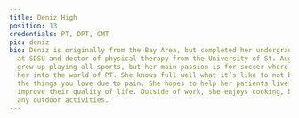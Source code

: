 ```yaml
---
title: Deniz High
position: 13
credentials: PT, DPT, CMT
pic: deniz
bio: Deniz is originally from the Bay Area, but completed her undergraduate degree
  at SDSU and doctor of physical therapy from the University of St. Augustine. She
  grew up playing all sports, but her main passion is for soccer where an injury brought
  her into the world of PT. She knows full well what it’s like to not be able to do
  the things you love due to pain. She hopes to help her patients live pain-free and
  improve their quality of life. Outside of work, she enjoys cooking, baking, and
  any outdoor activities.
---
```


